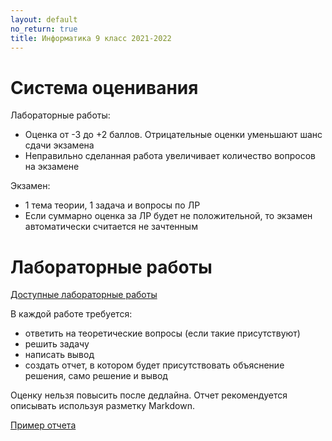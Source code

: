 ```yaml
---
layout: default
no_return: true
title: Информатика 9 класс 2021-2022
---
```

# Система оценивания

Лабораторные работы:

- Оценка от -3 до +2 баллов. Отрицательные оценки уменьшают шанс сдачи экзамена
- Неправильно сделанная работа увеличивает количество вопросов на экзамене

Экзамен: 

- 1 тема теории, 1 задача и вопросы по ЛР
- Если суммарно оценка за ЛР будет не положительной, то экзамен автоматически считается не зачтенным

# Лабораторные работы

<a class="btn-w" href="{{site.baseurl}}/labs/">Доступные лабораторные работы</a>  

В каждой работе требуется:

- ответить на теоретические вопросы (если такие присутствуют)
- решить задачу 
- написать вывод
- создать отчет, в котором будет присутствовать объяснение решения, само решение и вывод

Оценку нельзя повысить после дедлайна. Отчет рекомендуется описывать используя разметку Markdown.

<a class="btn-download" href="{{site.baseurl}}/resources/labs/report-example.md">Пример отчета</a>

[index]: {{site.baseurl}}/index